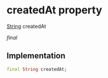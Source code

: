 


# createdAt property







[String](https://api.flutter.dev/flutter/dart-core/String-class.html) createdAt
  
_<span class="feature">final</span>_






## Implementation

```dart
final String createdAt;
```







